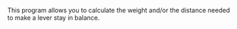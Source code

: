 This program allows you to calculate the weight and/or the distance needed to make a lever stay in balance.
